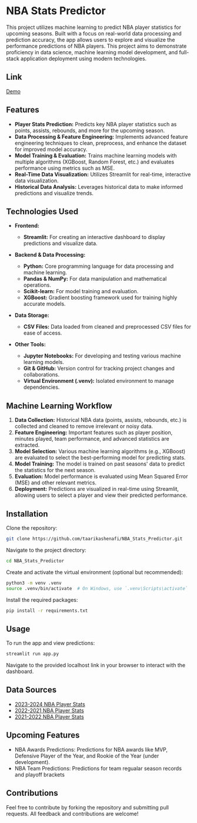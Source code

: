 # NBA Stats Predictor

This project utilizes machine learning to predict NBA player statistics for upcoming seasons. Built with a focus on real-world data processing and prediction accuracy, the app allows users to explore and visualize the performance predictions of NBA players. This project aims to demonstrate proficiency in data science, machine learning model development, and full-stack application deployment using modern technologies.

## Link
[Demo](https://nbastatspredictor.streamlit.app)

## Features

- **Player Stats Prediction:** Predicts key NBA player statistics such as points, assists, rebounds, and more for the upcoming season.
- **Data Processing & Feature Engineering:** Implements advanced feature engineering techniques to clean, preprocess, and enhance the dataset for improved model accuracy.
- **Model Training & Evaluation:** Trains machine learning models with multiple algorithms (XGBoost, Random Forest, etc.) and evaluates performance using metrics such as MSE.
- **Real-Time Data Visualization:** Utilizes Streamlit for real-time, interactive data visualization.
- **Historical Data Analysis:** Leverages historical data to make informed predictions and visualize trends.

## Technologies Used

- **Frontend:**
  - **Streamlit:** For creating an interactive dashboard to display predictions and visualize data.
  
- **Backend & Data Processing:**
  - **Python:** Core programming language for data processing and machine learning.
  - **Pandas & NumPy:** For data manipulation and mathematical operations.
  - **Scikit-learn:** For model training and evaluation.
  - **XGBoost:** Gradient boosting framework used for training highly accurate models.
  
- **Data Storage:**
  - **CSV Files:** Data loaded from cleaned and preprocessed CSV files for ease of access.

- **Other Tools:**
  - **Jupyter Notebooks:** For developing and testing various machine learning models.
  - **Git & GitHub:** Version control for tracking project changes and collaborations.
  - **Virtual Environment (.venv):** Isolated environment to manage dependencies.

## Machine Learning Workflow

1. **Data Collection:** Historical NBA data (points, assists, rebounds, etc.) is collected and cleaned to remove irrelevant or noisy data.
2. **Feature Engineering:** Important features such as player position, minutes played, team performance, and advanced statistics are extracted.
3. **Model Selection:** Various machine learning algorithms (e.g., XGBoost) are evaluated to select the best-performing model for predicting stats.
4. **Model Training:** The model is trained on past seasons' data to predict the statistics for the next season.
5. **Evaluation:** Model performance is evaluated using Mean Squared Error (MSE) and other relevant metrics.
6. **Deployment:** Predictions are visualized in real-time using Streamlit, allowing users to select a player and view their predicted performance.

## Installation

Clone the repository:

```bash
git clone https://github.com/taarikashenafi/NBA_Stats_Predictor.git
```

Navigate to the project directory:

```bash
cd NBA_Stats_Predictor
```
Create and activate the virtual environment (optional but recommended):

```bash
python3 -m venv .venv
source .venv/bin/activate  # On Windows, use `.venv\Scripts\activate`
```

Install the required packages:

```bash
pip install -r requirements.txt
```

## Usage

To run the app and view predictions:

```bash
streamlit run app.py
```
Navigate to the provided localhost link in your browser to interact with the dashboard.

## Data Sources

-	[2023-2024 NBA Player Stats](https://www.kaggle.com/datasets/vivovinco/2023-2024-nba-player-stats)
-	[2022-2021 NBA Player Stats](https://www.kaggle.com/datasets/vivovinco/20222023-nba-player-stats-regular)
-	[2021-2022 NBA Player Stats](https://www.kaggle.com/datasets/vivovinco/nba-player-stats)

## Upcoming Features

-	NBA Awards Predictions: Predictions for NBA awards like MVP, Defensive Player of the Year, and Rookie of the Year (under development).
- NBA Team Predictions: Predictions for team regualar season records and playoff brackets

## Contributions

Feel free to contribute by forking the repository and submitting pull requests. All feedback and contributions are welcome!



